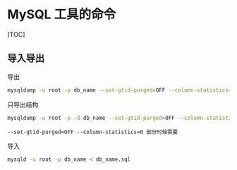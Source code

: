 # MySQL 工具的命令

[TOC]

## 导入导出

导出

```bash
mysqldump -u root -p db_name --set-gtid-purged=OFF --column-statistics=0 > db_name.sql
```

只导出结构

```bash
mysqldump -u root -p -d db_name --set-gtid-purged=OFF --column-statistics=0 > db_name.sql
```

```text
--set-gtid-purged=OFF --column-statistics=0 部分时候需要
```

导入

```bash
mysqld -u root -p db_name < db_name.sql
```
